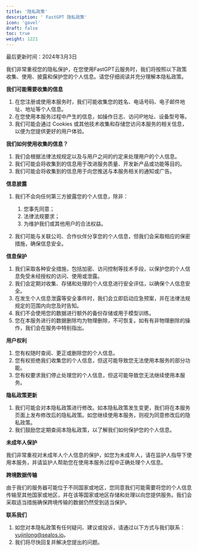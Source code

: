 ```yaml
---
title: '隐私政策'
description: ' FastGPT 隐私政策'
icon: 'gavel'
draft: false
toc: true
weight: 1221
---
```


最后更新时间：2024年3月3日

我们非常重视您的隐私保护，在您使用FastGPT云服务时，我们将按照以下政策收集、使用、披露和保护您的个人信息。请您仔细阅读并充分理解本隐私政策。

**我们可能需要收集的信息**

1. 在您注册或使用本服务时，我们可能收集您的姓名、电话号码、电子邮件地址、地址等个人信息。
2. 在您使用本服务过程中产生的信息，如操作日志、访问IP地址、设备型号等。
3. 我们可能会通过 Cookies 或其他技术收集和存储您访问本服务的相关信息，以便为您提供更好的用户体验。

**我们如何使用收集的信息？**

1. 我们会根据法律法规规定以及与用户之间的约定来处理用户的个人信息。
2. 我们可能会将收集到的信息用于改进服务质量、开发新产品或功能等目的。
3. 我们可能会将收集到的信息用于向您推送与本服务相关的通知或广告。

**信息披露**

1. 我们不会向任何第三方披露您的个人信息，除非：

   1. 您事先同意；
   2. 法律法规要求；
   3. 为维护我们或其他用户的合法权益。

2. 我们可能与关联公司、合作伙伴分享您的个人信息，但我们会采取相应的保密措施，确保信息安全。

**信息保护**

1. 我们采取各种安全措施，包括加密、访问控制等技术手段，以保护您的个人信息免受未经授权的访问、使用或泄露。
2. 我们会定期对收集、存储和处理的个人信息进行安全评估，以确保个人信息安全。
3. 在发生个人信息泄露等安全事件时，我们会立即启动应急预案，并在法律法规规定的范围内向您及时告知。
4. 我们不会使用您的数据进行额外的备份存储或用于模型训练。
5. 您在本服务进行的数据删除均为物理删除，不可恢复。如有有非物理删除的操作，我们会在服务中特别指出。

**用户权利**

1. 您有权随时查阅、更正或删除您的个人信息。
2. 您有权拒绝我们收集您的个人信息，但这可能导致您无法使用本服务的部分功能。
3. 您有权要求我们停止处理您的个人信息，但这可能导致您无法继续使用本服务。

**隐私政策更新**

1. 我们可能会对本隐私政策进行修改。如本隐私政策发生变更，我们将在本服务页面上发布修改后的隐私政策。如您继续使用本服务，则视为同意修改后的隐私政策。
2. 我们鼓励您定期查阅本隐私政策，以了解我们如何保护您的个人信息。

**未成年人保护**

我们非常重视对未成年人个人信息的保护，如您为未成年人，请在监护人指导下使用本服务，并请监护人帮助您在使用本服务过程中正确处理个人信息。

**跨境数据传输**

由于我们的服务器可能位于不同国家或地区，您同意我们可能需要将您的个人信息传输至其他国家或地区，并在该等国家或地区存储和处理以向您提供服务。我们会采取适当措施确保跨境传输的数据仍然受到适当保护。

**联系我们**

1. 如您对本隐私政策有任何疑问、建议或投诉，请通过以下方式与我们联系：yujinlong@sealos.io。
2. 我们将尽快回复并解决您提出的问题。